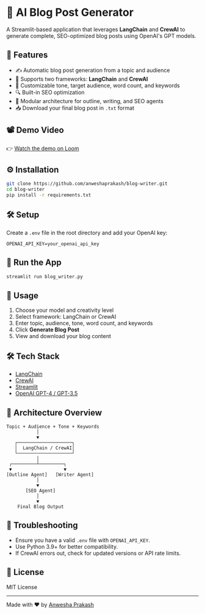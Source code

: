 # 📝 AI Blog Post Generator

A Streamlit-based application that leverages **LangChain** and **CrewAI** to generate complete, SEO-optimized blog posts using OpenAI's GPT models.

## 🚀 Features

- ✍️ Automatic blog post generation from a topic and audience  
- 🧠 Supports two frameworks: **LangChain** and **CrewAI**  
- 🎯 Customizable tone, target audience, word count, and keywords  
- 🔍 Built-in SEO optimization  
- 🧩 Modular architecture for outline, writing, and SEO agents  
- 📥 Download your final blog post in `.txt` format  

## 📽️ Demo Video

👉 [Watch the demo on Loom](https://www.loom.com/share/d40d56d22004478cbfa6ae41084adaec)  


## ⚙️ Installation

```bash
git clone https://github.com/anweshaprakash/blog-writer.git
cd blog-writer
pip install -r requirements.txt
```

## 🛠️ Setup

Create a `.env` file in the root directory and add your OpenAI key:

```env
OPENAI_API_KEY=your_openai_api_key
```

## 🧪 Run the App

```bash
streamlit run blog_writer.py
```

## 🎯 Usage

1. Choose your model and creativity level  
2. Select framework: LangChain or CrewAI  
3. Enter topic, audience, tone, word count, and keywords  
4. Click **Generate Blog Post**  
5. View and download your blog content  

## 🛠️ Tech Stack

- [LangChain](https://python.langchain.com/)
- [CrewAI](https://docs.crewai.com/)
- [Streamlit](https://streamlit.io/)
- [OpenAI GPT-4 / GPT-3.5](https://platform.openai.com/)

## 🧠 Architecture Overview

```
Topic + Audience + Tone + Keywords
           │
           ▼
   ┌────────────────────┐
   │  LangChain / CrewAI│
   └────────────────────┘
           │
 ┌─────────┴─────────┐
 ▼                   ▼
[Outline Agent]   [Writer Agent]
           │
           ▼
       [SEO Agent]
           │
           ▼
    Final Blog Output
```

## 🐛 Troubleshooting

- Ensure you have a valid `.env` file with `OPENAI_API_KEY`.  
- Use Python 3.9+ for better compatibility.  
- If CrewAI errors out, check for updated versions or API rate limits.

## 📄 License

MIT License

---

Made with ❤️ by [Anwesha Prakash](https://github.com/anweshiprakash)
